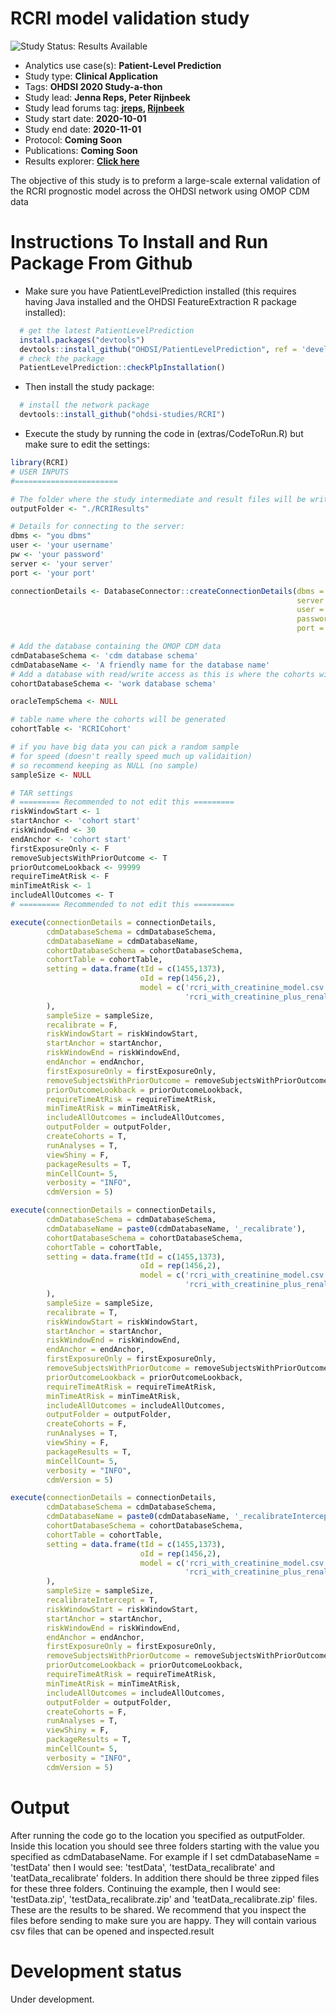 RCRI model validation study
=============

<img src="https://img.shields.io/badge/Study%20Status-Results%20Available-yellow.svg" alt="Study Status: Results Available"> 

- Analytics use case(s): **Patient-Level Prediction**
- Study type: **Clinical Application**
- Tags: **OHDSI 2020 Study-a-thon**
- Study lead: **Jenna Reps, Peter Rijnbeek**
- Study lead forums tag: **[jreps](https://forums.ohdsi.org/u/jreps), [Rijnbeek](https://forums.ohdsi.org/u/Rijnbeek)**
- Study start date: **2020-10-01**
- Study end date: **2020-11-01**
- Protocol: **Coming Soon**
- Publications: **Coming Soon**
- Results explorer: **[Click here](http://data.ohdsi.org/RCRIvalidation)**


The objective of this study is to preform a large-scale external validation of the RCRI prognostic model across the OHDSI network using OMOP CDM data

Instructions To Install and Run Package From Github
===================

- Make sure you have PatientLevelPrediction installed (this requires having Java installed and the OHDSI FeatureExtraction R package installed):

```r
  # get the latest PatientLevelPrediction
  install.packages("devtools")
  devtools::install_github("OHDSI/PatientLevelPrediction", ref = 'development')
  # check the package
  PatientLevelPrediction::checkPlpInstallation()
```

- Then install the study package:
```r
  # install the network package
  devtools::install_github("ohdsi-studies/RCRI")
```

- Execute the study by running the code in (extras/CodeToRun.R) but make sure to edit the settings:
```r
library(RCRI)
# USER INPUTS
#=======================

# The folder where the study intermediate and result files will be written:
outputFolder <- "./RCRIResults"

# Details for connecting to the server:
dbms <- "you dbms"
user <- 'your username'
pw <- 'your password'
server <- 'your server'
port <- 'your port'

connectionDetails <- DatabaseConnector::createConnectionDetails(dbms = dbms,
                                                                server = server,
                                                                user = user,
                                                                password = pw,
                                                                port = port)

# Add the database containing the OMOP CDM data
cdmDatabaseSchema <- 'cdm database schema'
cdmDatabaseName <- 'A friendly name for the database name'
# Add a database with read/write access as this is where the cohorts will be generated
cohortDatabaseSchema <- 'work database schema'

oracleTempSchema <- NULL

# table name where the cohorts will be generated
cohortTable <- 'RCRICohort'

# if you have big data you can pick a random sample 
# for speed (doesn't really speed much up validaition)
# so recommend keeping as NULL (no sample)
sampleSize <- NULL

# TAR settings 
# ========= Recommended to not edit this =========
riskWindowStart <- 1
startAnchor <- 'cohort start'
riskWindowEnd <- 30
endAnchor <- 'cohort start'
firstExposureOnly <- F
removeSubjectsWithPriorOutcome <- T
priorOutcomeLookback <- 99999
requireTimeAtRisk <- F
minTimeAtRisk <- 1
includeAllOutcomes <- T
# ========= Recommended to not edit this =========

execute(connectionDetails = connectionDetails,
        cdmDatabaseSchema = cdmDatabaseSchema,
        cdmDatabaseName = cdmDatabaseName,
        cohortDatabaseSchema = cohortDatabaseSchema,
        cohortTable = cohortTable,
        setting = data.frame(tId = c(1455,1373), 
                             oId = rep(1456,2), 
                             model = c('rcri_with_creatinine_model.csv',
                                       'rcri_with_creatinine_plus_renal_model.csv')
        ),
        sampleSize = sampleSize, 
        recalibrate = F,
        riskWindowStart = riskWindowStart,
        startAnchor = startAnchor,
        riskWindowEnd = riskWindowEnd,
        endAnchor = endAnchor,
        firstExposureOnly = firstExposureOnly,
        removeSubjectsWithPriorOutcome = removeSubjectsWithPriorOutcome,
        priorOutcomeLookback = priorOutcomeLookback,
        requireTimeAtRisk = requireTimeAtRisk,
        minTimeAtRisk = minTimeAtRisk,
        includeAllOutcomes = includeAllOutcomes,
        outputFolder = outputFolder,
        createCohorts = T,
        runAnalyses = T,
        viewShiny = F,
        packageResults = T, 
        minCellCount= 5,
        verbosity = "INFO",
        cdmVersion = 5)

execute(connectionDetails = connectionDetails,
        cdmDatabaseSchema = cdmDatabaseSchema,
        cdmDatabaseName = paste0(cdmDatabaseName, '_recalibrate'),
        cohortDatabaseSchema = cohortDatabaseSchema,
        cohortTable = cohortTable,
        setting = data.frame(tId = c(1455,1373), 
                             oId = rep(1456,2), 
                             model = c('rcri_with_creatinine_model.csv',
                                       'rcri_with_creatinine_plus_renal_model.csv')
        ),
        sampleSize = sampleSize, 
        recalibrate = T,
        riskWindowStart = riskWindowStart,
        startAnchor = startAnchor,
        riskWindowEnd = riskWindowEnd,
        endAnchor = endAnchor,
        firstExposureOnly = firstExposureOnly,
        removeSubjectsWithPriorOutcome = removeSubjectsWithPriorOutcome,
        priorOutcomeLookback = priorOutcomeLookback,
        requireTimeAtRisk = requireTimeAtRisk,
        minTimeAtRisk = minTimeAtRisk,
        includeAllOutcomes = includeAllOutcomes,
        outputFolder = outputFolder,
        createCohorts = F,
        runAnalyses = T,
        viewShiny = F,
        packageResults = T, 
        minCellCount= 5,
        verbosity = "INFO",
        cdmVersion = 5)

execute(connectionDetails = connectionDetails,
        cdmDatabaseSchema = cdmDatabaseSchema,
        cdmDatabaseName = paste0(cdmDatabaseName, '_recalibrateIntercept'),
        cohortDatabaseSchema = cohortDatabaseSchema,
        cohortTable = cohortTable,
        setting = data.frame(tId = c(1455,1373), 
                             oId = rep(1456,2), 
                             model = c('rcri_with_creatinine_model.csv',
                                       'rcri_with_creatinine_plus_renal_model.csv')
        ),
        sampleSize = sampleSize, 
        recalibrateIntercept = T,
        riskWindowStart = riskWindowStart,
        startAnchor = startAnchor,
        riskWindowEnd = riskWindowEnd,
        endAnchor = endAnchor,
        firstExposureOnly = firstExposureOnly,
        removeSubjectsWithPriorOutcome = removeSubjectsWithPriorOutcome,
        priorOutcomeLookback = priorOutcomeLookback,
        requireTimeAtRisk = requireTimeAtRisk,
        minTimeAtRisk = minTimeAtRisk,
        includeAllOutcomes = includeAllOutcomes,
        outputFolder = outputFolder,
        createCohorts = F,
        runAnalyses = T,
        viewShiny = F, 
        packageResults = T, 
        minCellCount= 5,
        verbosity = "INFO",
        cdmVersion = 5)
```

# Output
After running the code go to the location you specified as outputFolder. Inside this location you should see three folders starting with the value you specified as cdmDatabaseName.  For example if I set cdmDatabaseName = 'testData' then I would see: 'testData', 'testData_recalibrate' and 'teatData_recalibrate' folders. In addition there should be three zipped files for these three folders. Continuing the example, then I would see: 'testData.zip', 'testData_recalibrate.zip' and 'teatData_recalibrate.zip' files.  These are the results to be shared.  We recommend that you inspect the files before sending to make sure you are happy.  They will contain various csv files that can be opened and inspected.result 



# Development status
Under development.


